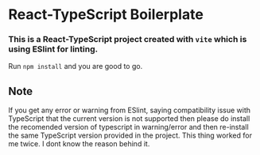 # React-TypeScript Boilerplate
### This is a React-TypeScript project created with `vite` which is using ESlint for linting.  
Run `npm install` and you are good to go.


## Note
If you get any error or warning from ESlint, saying compatibility issue with TypeScript that the current version is not supported then please do install the recomended version of typescript in warning/error and then re-install the same TypeScript version provided in the project.
This thing worked for me twice. I dont know the reason behind it. 
